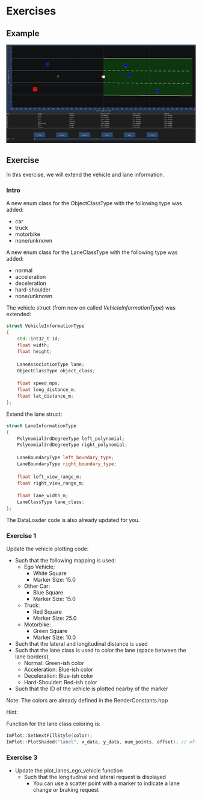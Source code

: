 # Exercises

## Example

![Example](./media/Lanes.gif)

## Exercise

In this exercise, we will extend the vehicle and lane information.

### Intro

A new enum class for the ObjectClassType with the following type was added:

- car
- truck
- motorbike
- none/unknown

A new enum class for the LaneClassType with the following type was added:

- normal
- acceleration
- deceleration
- hard-shoulder
- none/unknown

The vehicle struct (from now on called *VehicleInformationType*) was extended:

```cpp
struct VehicleInformationType
{
    std::int32_t id;
    float width;
    float height;

    LaneAssociationType lane;
    ObjectClassType object_class;

    float speed_mps;
    float long_distance_m;
    float lat_distance_m;
};
```

Extend the lane struct:

```cpp
struct LaneInformationType
{
    Polynomial3rdDegreeType left_polynomial;
    Polynomial3rdDegreeType right_polynomial;

    LaneBoundaryType left_boundary_type;
    LaneBoundaryType right_boundary_type;

    float left_view_range_m;
    float right_view_range_m;

    float lane_width_m;
    LaneClassType lane_class;
};
```

The DataLoader code is also already updated for you.

### Exercise 1

Update the vehicle plotting code:

- Such that the following mapping is used:
  - Ego Vehicle:
    - White Square
    - Marker Size: 15.0
  - Other Car:
    - Blue Square
    - Marker Size: 15.0
  - Truck:
    - Red Square
    - Marker Size: 25.0
  - Motorbike:
    - Green Square
    - Marker Size: 10.0
- Such that the lateral and longitudinal distance is used
- Such that the lane class is used to color the lane (space between the lane borders)
  - Normal: Green-ish color
  - Acceleration: Blue-ish color
  - Deceleration: Blue-ish color
  - Hard-Shoulder: Red-ish color
- Such that the ID of the vehicle is plotted nearby of the marker

Note: The colors are already defined in the RenderConstants.hpp

Hint:

Function for the lane class coloring is:

```cpp
ImPlot::SetNextFillStyle(color);
ImPlot::PlotShaded("label", x_data, y_data, num_points, offset); // offset can be used to "shift" the shaded area on the y-axis
```

### Exercise 3

- Update the plot_lanes_ego_vehicle function
  - Such that the longitudinal and lateral request is displayed
    - You can use a scatter point with a marker to indicate a lane change or braking request

